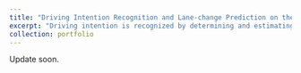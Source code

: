 ```yaml
---
title: "Driving Intention Recognition and Lane-change Prediction on the highway"
excerpt: "Driving intention is recognized by determining and estimating a driving characteristic, and lane-change behaviors are predicted by training a neural-network based predictor<br/>"
collection: portfolio
---
```


Update soon.
